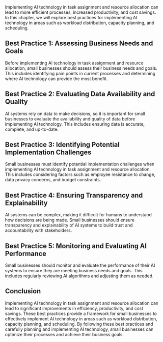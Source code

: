 

Implementing AI technology in task assignment and resource allocation can lead to more efficient processes, increased productivity, and cost savings. In this chapter, we will explore best practices for implementing AI technology in areas such as workload distribution, capacity planning, and scheduling.

Best Practice 1: Assessing Business Needs and Goals
---------------------------------------------------

Before implementing AI technology in task assignment and resource allocation, small businesses should assess their business needs and goals. This includes identifying pain points in current processes and determining where AI technology can provide the most benefit.

Best Practice 2: Evaluating Data Availability and Quality
---------------------------------------------------------

AI systems rely on data to make decisions, so it is important for small businesses to evaluate the availability and quality of data before implementing AI technology. This includes ensuring data is accurate, complete, and up-to-date.

Best Practice 3: Identifying Potential Implementation Challenges
----------------------------------------------------------------

Small businesses must identify potential implementation challenges when implementing AI technology in task assignment and resource allocation. This includes considering factors such as employee resistance to change, data privacy concerns, and budget constraints.

Best Practice 4: Ensuring Transparency and Explainability
---------------------------------------------------------

AI systems can be complex, making it difficult for humans to understand how decisions are being made. Small businesses should ensure transparency and explainability of AI systems to build trust and accountability with stakeholders.

Best Practice 5: Monitoring and Evaluating AI Performance
---------------------------------------------------------

Small businesses should monitor and evaluate the performance of their AI systems to ensure they are meeting business needs and goals. This includes regularly reviewing AI algorithms and adjusting them as needed.

Conclusion
----------

Implementing AI technology in task assignment and resource allocation can lead to significant improvements in efficiency, productivity, and cost savings. These best practices provide a framework for small businesses to effectively implement AI technology in areas such as workload distribution, capacity planning, and scheduling. By following these best practices and carefully planning and implementing AI technology, small businesses can optimize their processes and achieve their business goals.

